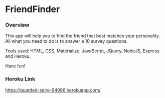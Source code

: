 # FriendFinder

### Overview

This app will help you to find the friend that best matches your personality. All what you need to do is to answer a 10 survey questions.

Tools used: HTML, CSS, Materialize, JavaScript, JQuery, NodeJS, Express and Heroku.

Have fun!

### Heroku Link
https://guarded-spire-94086.herokuapp.com/
